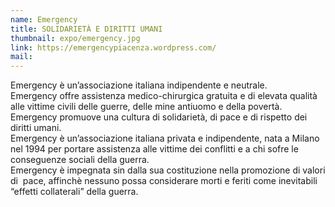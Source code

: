 ```yaml
---
name: Emergency
title: SOLIDARIETÀ E DIRITTI UMANI
thumbnail: expo/emergency.jpg
link: https://emergencypiacenza.wordpress.com/
mail:
---
```


Emergency è un’associazione italiana indipendente e neutrale.  
Emergency offre assistenza medico-chirurgica gratuita e di elevata qualità alle vittime civili delle guerre, delle mine antiuomo e della povertà.  
Emergency promuove una cultura di solidarietà, di pace e di rispetto dei diritti umani.  
Emergency è un’associazione italiana privata e indipendente, nata a Milano nel 1994 per portare assistenza alle vittime dei conflitti e a chi sofre le conseguenze sociali della guerra.  
Emergency è impegnata sin dalla sua costituzione nella promozione di valori di  pace, affinchè nessuno possa considerare morti e feriti come inevitabili “effetti collaterali” della guerra.
